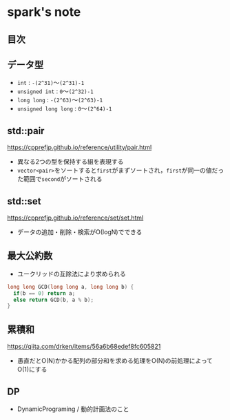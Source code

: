 # spark's note

## 目次

## データ型

- `int` : `-(2^31)`～`(2^31)-1`
- `unsigned int` : `0`～`(2^32)-1`
- `long long` : `-(2^63)`～`(2^63)-1`
- `unsigned long long` : `0`～`(2^64)-1`

## std::pair

<https://cpprefjp.github.io/reference/utility/pair.html>

- 異なる2つの型を保持する組を表現する
- `vector<pair>`をソートすると`first`がまずソートされ，`first`が同一の値だった範囲で`second`がソートされる

## std::set

<https://cpprefjp.github.io/reference/set/set.html>

- データの追加・削除・検索がΟ(logN)でできる

## 最大公約数

- ユークリッドの互除法により求められる

```cpp
long long GCD(long long a, long long b) {
  if(b == 0) return a;
  else return GCD(b, a % b);
}
```

## 累積和

<https://qiita.com/drken/items/56a6b68edef8fc605821>

- 愚直だとΟ(N)かかる配列の部分和を求める処理をΟ(N)の前処理によってΟ(1)にする

## DP

- DynamicPrograming / 動的計画法のこと
